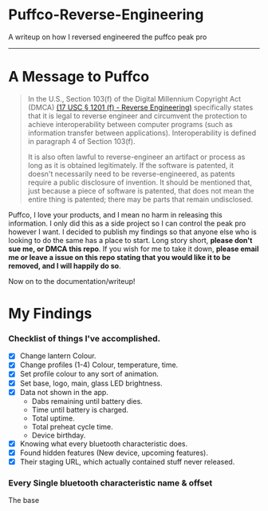 
# Puffco-Reverse-Engineering
A writeup on how I reversed engineered the puffco peak pro

------
# A Message to Puffco
>In the U.S., Section 103(f) of the Digital Millennium Copyright Act (DMCA) [(17 USC § 1201 (f) - Reverse Engineering)](https://www.law.cornell.edu/uscode/text/17/1201) specifically states that it is legal to reverse engineer and circumvent the protection to achieve interoperability between computer programs (such as information transfer between applications). Interoperability is defined in paragraph 4 of Section 103(f).
>
>It is also often lawful to reverse-engineer an artifact or process as long as it is obtained legitimately. If the software is patented, it doesn't necessarily need to be reverse-engineered, as patents require a public disclosure of invention. It should be mentioned that, just because a piece of software is patented, that does not mean the entire thing is patented; there may be parts that remain undisclosed.


Puffco, I love your products, and I mean no harm in releasing this information. I only did this as a side project so I can control the peak pro however I want. I decided to publish my findings so that anyone else who is looking to do the same has a place to start. Long story short, __please don't sue me, or DMCA this repo__. If you wish for me to take it down, __please email me or leave a issue on this repo stating that you would like it to be removed, and I will happily do so__.

Now on to the documentation/writeup!
# My Findings
### Checklist of things I've accomplished.
- [x] Change lantern Colour.
- [x] Change profiles (1-4) Colour, temperature, time.
- [x] Set profile colour to any sort of animation.
- [x] Set base, logo, main, glass LED brightness.
- [x] Data not shown in the app.
	- Dabs remaining until battery dies.
	- Time until battery is charged.
	- Total uptime.
	- Total preheat cycle time.
	- Device birthday.
- [x] Knowing what every bluetooth characteristic does.
- [x] Found hidden features (New device, upcoming features).
- [x] Their staging URL, which actually contained stuff never released.

### Every Single bluetooth characteristic name & offset
The base
	
